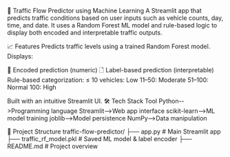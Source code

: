 🚦 Traffic Flow Predictor using Machine Learning
A Streamlit app that predicts traffic conditions based on user inputs such as vehicle counts, day, time, and date. It uses a Random Forest ML model and rule-based logic to display both encoded and interpretable traffic outputs.

📈 Features
Predicts traffic levels using a trained Random Forest model.
Displays:

🔢 Encoded prediction (numeric)
🗋 Label-based prediction (interpretable)
Rule-based categorization:
≤ 10 vehicles: Low
11–50: Moderate
51–100: Normal
100: High

Built with an intuitive Streamlit UI.
🛠️ Tech Stack
Tool
Python-->Programming language
Streamlit-->Web app interface
scikit-learn-->ML model training
joblib-->Model persistence
NumPy-->Data manipulation


📁 Project Structure
traffic-flow-predictor/
├── app.py                    # Main Streamlit app
├── traffic_rf_model.pkl      # Saved ML model & label encoder
├── README.md                 # Project overview


